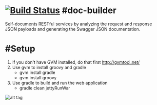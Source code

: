 [![Build Status](https://travis-ci.org/cloud-elements/doc-builder.png?branch=master)](https://travis-ci.org/cloud-elements/doc-builder)
#doc-builder
=========
Self-documents RESTful services by analyzing the request and response JSON payloads and generating the Swagger JSON documentation.

#Setup
=========
1. If you don't have GVM installed, do that first http://gvmtool.net/
2. Use gvm to install groovy and gradle
   * gvm install gradle
   * gvm install groovy
3. Use gradle to build and run the web application
   * gradle clean jettyRunWar 

![alt tag](http://stack.to/wp-content/uploads//Cloud-Elements.png)
